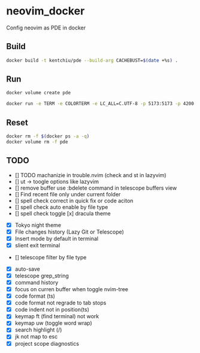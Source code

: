 # neovim_docker

Config neovim as PDE in docker

## Build

```bash
docker build -t kentchiu/pde --build-arg CACHEBUST=$(date +%s) . 
```

## Run


```bash
docker volume create pde
```

```bash
docker run -e TERM -e COLORTERM -e LC_ALL=C.UTF-8 -p 5173:5173 -p 4200:4200 -p 8122:8122  -v pde:/root -v /home/kent/.ssh:/root/.ssh -ti kentchiu/pde
```


## Reset

```bash
docker rm -f $(docker ps -a -q)
docker volume rm -f pde
```


## TODO

- [] TODO machanizie in trouble.nvim (check <leader x> and <leader>st in lazyvim)
- [] ut -> toogle options like lazyvim
- [] remove buffer use :bdelete command in telescope buffers view
- [] Find recent file only under current folder
- [] spell check correct in quick fix or code aciton
- [] spell check auto enable by file type
- [] spell check toggle 
 [x] dracula theme
- [x] Tokyo night theme 
- [x] File changes history (Lazy Git or Telescope)
- [x] Insert mode by default in terminal
- [x] slient exit terminal
- [] telescope filter by file type
- [x] auto-save
- [x] telescope grep_string
- [x] command history
- [x] focus on curren buffer when toggle nvim-tree
- [x] code format (ts)
- [x] code format not regrade to tab stops
- [x] code indent not in position(ts)
- [x] keymap ft (find terminal) not work
- [x] keymap uw (toggle word wrap)
- [x] search highlight (/)
- [x] jk not map to esc
- [x] project scope diagnostics
